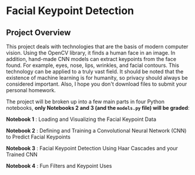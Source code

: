 [//]: # (Image References)

[image1]: ./images/key_pts_example.png "Facial Keypoint Detection"

# Facial Keypoint Detection

## Project Overview

This project deals with technologies that are the basis of modern computer vision. Using the OpenCV library, it finds a human face in an image. In addition, hand-made CNN models can extract keypoints from the face found. For example, eyes, nose, lips, wrinkles, and facial contours. This technology can be applied to a truly vast field. It should be noted that the existence of machine learning is for humanity, so privacy should always be considered important. Also, I hope you don't download files to submit your personal homework.


The project will be broken up into a few main parts in four Python notebooks, **only Notebooks 2 and 3 (and the `models.py` file) will be graded**:

__Notebook 1__ : Loading and Visualizing the Facial Keypoint Data

__Notebook 2__ : Defining and Training a Convolutional Neural Network (CNN) to Predict Facial Keypoints

__Notebook 3__ : Facial Keypoint Detection Using Haar Cascades and your Trained CNN

__Notebook 4__ : Fun Filters and Keypoint Uses

